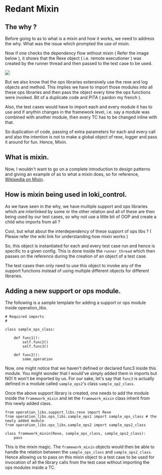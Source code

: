 # Redant Mixin

## The why ?

Before going to as to what is a mixin and how it works, we need to address the why.
What was the issue which prompted the use of mixin.

Now if one checks the dependency flow without mixin ( Refer the image below ), it shows
that the Rexe object ( i.e. remote executioner ) was created by the runner thread and then
passed to the test case to be used.

![](https://github.com/srijan-sivakumar/loki_control/raw/main/images/without_mixin.jpg)

But we also know that the ops libraries extensively use the rexe and log objects and method.
This implies we have to import those modules into all these ops libraries and then pass the 
object every time the ops functions were invoked. Bit of a duplicate code and PITA ( pardon my french ).

Also, the test cases would have to import each and every module it has to use and if anythin changes
in the framework level, i.e. say a module was combined with another module, then every TC has to be 
changed inline with that.

So duplication of code, passing of extra parameters for each and every call and also the intention
is not to make a global object of rexe, logger and pass it around for fun. Hence, Mixin.

## What is mixin.

 Now, I wouldn't want to go on a complete introduction to design patterns and giving an example
of as to what a mixin does, so for reference, [Wikipedia on Mixin](https://en.wikipedia.org/wiki/Mixin).

## How is mixin being used in loki_control.
As we have seen in the why, we have multiple support and ops libraries which are interlinked by some
or the other relation and all of these are then being used by our test cases, so why not use a little
bit of OOP and create a child who imports from all ?

Cool, but what about the interdependency of these support of ops libs ? ( Please refer the wiki link
for understanding how mixin works )

So, this object is instantiated for each and every test case run and hence is specific to a given config. This
is done inside the `runner_thread` which then passes on the reference during the creation of an object of a test
case.

The test cases then only need to use this object to invoke any of the support functions instead of using
multiple different objects for different libraries.

## Adding a new support or ops module.

The following is a sample template for adding a support or ops module inside operation_libs.

```
# Required imports
#

class sample_ops_class:

	def func1():
		self.func2()
		self.func3()

	def func2():
		some_operation

```

Now, one might notice that we haven't defined or declared func3 inside this module. You might wonder that
I would've simply added them in imports but NO! It won't be imported by us. For our sake, let's say that
`func3` is actually defined in a module called `sample_ops2`'s class `sample_op2_class`.

Once the above support library is created, one needs to add the module inside the `framework_mixin` and 
let the `framework_mixin` class inherit from this newly added class.

```
from operation_libs.support_libs.rexe import Rexe
from operation_libs.ops_libs.sample_ops1 import sample_ops_class # the newly added module
from operation_libs.ops_libs.sample_ops2 import sample_ops2_class 

class framework_mixin(Rexe, sample_ops_class, sample_ops2_class):
	pass
```

This is the mixin magic. The `framework_mixin` objects would then be able to handle the relation
between the `sample_ops_class` and `sample_ops2_class`. Hence allowing us to pass on this mixin object
to a test case to be used for invocation of all the library calls from the test case without importing
the ops modules inside a TC.
